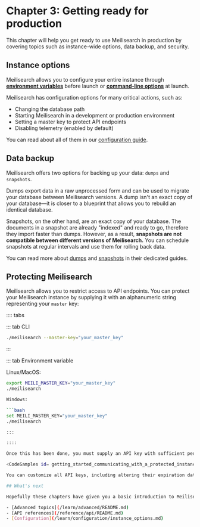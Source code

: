 # Chapter 3: Getting ready for production

This chapter will help you get ready to use Meilisearch in production by covering topics such as instance-wide options, data backup, and security.

## Instance options

Meilisearch allows you to configure your entire instance through **[environment variables](/learn/configuration/instance_options.md#configuring-an-instance-with-environment-variables)** before launch or **[command-line options](/learn/configuration/instance_options.md#configuring-an-instance-with-command-line-options)** at launch.

Meilisearch has configuration options for many critical actions, such as:

- Changing the database path
- Starting Meilisearch in a development or production environment
- Setting a master key to protect API endpoints
- Disabling telemetry (enabled by default)

You can read about all of them in our [configuration guide](/learn/configuration/instance_options.md).

## Data backup

Meilisearch offers two options for backing up your data: `dumps` and `snapshots`.

Dumps export data in a raw unprocessed form and can be used to migrate your database between Meilisearch versions. A dump isn't an exact copy of your database—it is closer to a blueprint that allows you to rebuild an identical database.

Snapshots, on the other hand, are an exact copy of your database. The documents in a snapshot are already "indexed" and ready to go, therefore they import faster than dumps. However, as a result, **snapshots are not compatible between different versions of Meilisearch.** You can schedule snapshots at regular intervals and use them for rolling back data.

You can read more about [dumps](/learn/advanced/dumps.md) and [snapshots](/learn/advanced/snapshots.md) in their dedicated guides.

## Protecting Meilisearch

Meilisearch allows you to restrict access to API endpoints. You can protect your Meilisearch instance by supplying it with an alphanumeric string representing your `master` key:

:::: tabs

::: tab CLI

```bash
./meilisearch --master-key="your_master_key"
```

:::

::: tab Environment variable

Linux/MacOS:

```bash
export MEILI_MASTER_KEY="your_master_key"
./meilisearch

Windows:

```bash
set MEILI_MASTER_KEY="your_master_key"
./meilisearch

:::

::::

Once this has been done, you must supply an API key with sufficient permissions whenever you make an API request. For example:

<CodeSamples id= getting_started_communicating_with_a_protected_instance />

You can customize all API keys, including altering their expiration dates and updating their permissions. Read more about Meilisearch and security in our [dedicated guide](/learn/advanced/security.md).

## What's next

Hopefully these chapters have given you a basic introduction to Meilisearch and some of the things it can do. Once you get a hang of the basics, the possibilities are endless. To continue exploring Meilisearch, check out:

- [Advanced topics](/learn/advanced/README.md)
- [API references](/reference/api/README.md)
- [Configuration](/learn/configuration/instance_options.md)
